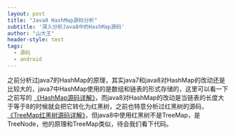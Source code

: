 ```yaml
---
layout: post
title: "Java8 HashMap源码分析"
subtitle: '深入分析Java8中的HashMap源码'
author: "山大王"
header-style: text
tags:
  - 源码
  - android
---
```


之前分析过java7的HashMap的原理，其实java7和java8对HashMap的改动还是比较大的，java7中HashMap使用的是数组和链表的形式存储的，这里可以看一下之前写的 <a href="https://blog.csdn.net/abcdef314159/article/details/51165630" target="_blank">《HashMap源码详解》</a>，而java8对HashMap的改动是当链表的长度大于等于8的时候就会把它转化为红黑树，之前也特意分析过红黑树的源码， <a href="https://blog.csdn.net/abcdef314159/article/details/77193888" target="_blank">《TreeMap红黑树源码详解》</a>，但java8中使用红黑树不是TreeMap，是TreeNode，他的原理和TreeMap类似，待会我们看下代码。

